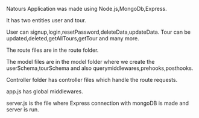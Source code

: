 Natours Application was made using Node.js,MongoDb,Express.

It has two entities user and tour.

User can signup,login,resetPassword,deleteData,updateData.
Tour can be updated,deleted,getAllTours,getTour and many more.

The route files are in the route folder.

The model files are in the model folder where we create the userSchema,tourSchema and also querymiddlewares,prehooks,posthooks.

Controller folder has controller files which handle the route requests.

app.js has global middlewares.

server.js is the file where Express connection with mongoDB is made and server is run.
